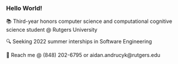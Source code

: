 ### Hello World!
<p>📚 Third-year honors computer science and computational cognitive science student @ Rutgers University</p>
<p>🔍 Seeking 2022 summer interships in Software Engineering </p>
<p>📧 Reach me @ (848) 202-6795 or aidan.andrucyk@rutgers.edu </p>
